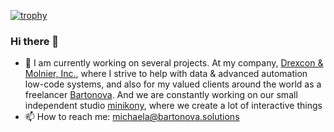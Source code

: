 [![trophy](https://github-profile-trophy.vercel.app/?username=mmmika&theme=dracula&rank=S,AAA,AA,A,B,C&no-bg=true)](https://github.com/ryo-ma/github-profile-trophy)

### Hi there 👋

- 🔭 I am currently working on several projects. At my company, [Drexcon & Molnier, Inc.](https://drexconandmolnier.com), where I strive to help with data & advanced automation low-code systems, and also for my valued clients around the world as a freelancer [Bartonova](https://bartonova.solutions). And we are constantly working on our small independent studio [minikony](https://minikony.com), where we create a lot of interactive things
- 📫 How to reach me: michaela@bartonova.solutions

<!--
**mmmika/mmmika** is a ✨ _special_ ✨ repository because its `README.md` (this file) appears on your GitHub profile.

Here are some ideas to get you started:

- 🔭 I’m currently working on ...
- 🌱 I’m currently learning ...
- 👯 I’m looking to collaborate on ...
- 🤔 I’m looking for help with ...
- 💬 Ask me about ...
- 📫 How to reach me: ...
- 😄 Pronouns: ...
- ⚡ Fun fact: ...
-->
